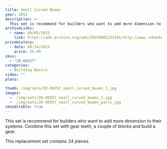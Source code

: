 ```yaml
---
title: Small Curved Beams 
year: 2015
description: >-
  This set is recommend for builders who want to add more dimension to their systems. Combine this set with gear teeth, a couple of blocks and build a gear.
archiveLinks:
  - name: 09/05/2015
    link: https://web.archive.org/web/20150905233341/http://www.rokenbok.com/shop/construction/small-curved-beams
priceHistory:
  - date: 04/14/2015
    price: 24.99
skus:
  - "20-00357"
categories: 
  - Building Basics
video: ""
plans:

thumb: /img/sets/20-00357_small_curved_beams_1.jpg
images:
  -  /img/sets/20-00357_small_curved_beams_2.jpg
  -  /img/sets/20-00357_small_curved_beams_parts.jpg
cmseditable: true
---
```

This set is recommend for builders who want to add more dimension to their systems. Combine this set with gear teeth, a couple of blocks and build a gear.

This replacement set contains 24 pieces.

